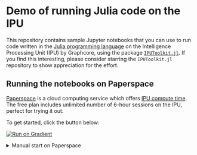 # Demo of running Julia code on the IPU

This repository contains sample Jupyter notebooks that you can use to run code written in the [Julia programming language](https://julialang.org/) on the Intelligence Processing Unit (IPU) by Graphcore, using the package [`IPUToolkit.jl`](https://github.com/JuliaIPU/IPUToolkit.jl).
If you find this interesting, please consider starring the `IPUToolkit.jl` repository to show appreciation for the effort.

## Running the notebooks on Paperspace

[Paperspace](https://www.paperspace.com/) is a cloud computing service which offers [IPU compute time](https://www.paperspace.com/graphcore).
The free plan includes unlimited number of 6-hour sessions on the IPU, perfect for trying it out.

To get started, click the button below:

[![Run on Gradient](https://assets.paperspace.io/img/gradient-badge.svg)](https://console.paperspace.com/github/JuliaIPU/JuliaIpuDemo?container=mosegiordano/julia-ipu-demo&machine=Free-IPU-POD4)

<details><summary>Manual start on Paperspace</summary>

After [signing in Paperspace](https://console.paperspace.com/login) (you can also log in with your GitHub or Google account, without creating a new Paperspace one), create a new project, and then create a new IPU notebook:

![Set up IPU notebook on Paperspace](./figures/paperspace.png)

1. Choose a notebook with an IPU tag, for example "Hugging Face Transformers on IPU"
2. Make sure to select an IPU machine
   You can choose between a free machine which shuts down automatically after at most 6 hours, or other paid for machines with longer sessions
3. Switch on the advanced options
4. Insert `https://github.com/JuliaIPU/JuliaIpuDemo` as workspace
5. Insert `mosegiordano/julia-ipu-demo` as container
6. Leave `/notebooks/setup.sh` as startup command

When the sessions begins, you can open and run the notebooks from the file explorer.
If you prefer, you can also start JupyterLab from the corresponding button in the sidebar on the left.
All dependencies of these notebooks are already installed in the suggested Docker container, so you should be able to run them straight away.

</details>